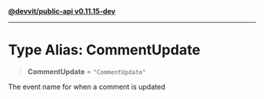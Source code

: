 [**@devvit/public-api v0.11.15-dev**](../README.md)

---

# Type Alias: CommentUpdate

> **CommentUpdate** = `"CommentUpdate"`

The event name for when a comment is updated
